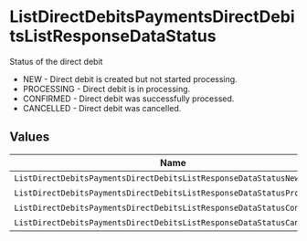 # ListDirectDebitsPaymentsDirectDebitsListResponseDataStatus

Status of the direct debit
* NEW - Direct debit is created but not started processing.
* PROCESSING - Direct debit is in processing.
* CONFIRMED - Direct debit was successfully processed.
* CANCELLED - Direct debit was cancelled.


## Values

| Name                                                                   | Value                                                                  |
| ---------------------------------------------------------------------- | ---------------------------------------------------------------------- |
| `ListDirectDebitsPaymentsDirectDebitsListResponseDataStatusNew`        | NEW                                                                    |
| `ListDirectDebitsPaymentsDirectDebitsListResponseDataStatusProcessing` | PROCESSING                                                             |
| `ListDirectDebitsPaymentsDirectDebitsListResponseDataStatusConfirmed`  | CONFIRMED                                                              |
| `ListDirectDebitsPaymentsDirectDebitsListResponseDataStatusCancelled`  | CANCELLED                                                              |